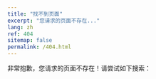 ```yaml
---
title: "找不到页面"
excerpt: "您请求的页面不存在..."
lang: zh
ref: 404
sitemap: false
permalink: /404.html
---
```


非常抱歉，您请求的页面不存在！请尝试如下搜索：

<script type="text/javascript">
  var GOOG_FIXURL_LANG = 'zh';
  var GOOG_FIXURL_SITE = '{{ site.url }}'
</script>
<script type="text/javascript"
  src="//linkhelp.clients.google.com/tbproxy/lh/wm/fixurl.js">
</script>

